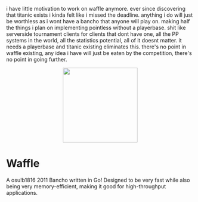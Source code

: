 i have little motivation to work on waffle anymore. ever since discovering that titanic exists i kinda felt like i missed the deadline. 
anything i do will just be worthless as i wont have a bancho that anyone will play on. making half the things i plan on implementing pointless without a playerbase.
shit like serverside tournament clients for clients that dont have one, all the PP systems in the world, all the statistics potential, all of it doesnt matter.
it needs a playerbase and titanic existing eliminates this. there's no point in waffle existing, any idea i have will just be eaten by the competition, there's no point in going further.

<p align="center">
  <img width="200px" src="icon.png">
</p>

# Waffle
A osu!b1816 2011 Bancho written in Go! Designed to be very fast while also being very memory-efficient, making it good for high-throughput applications.
